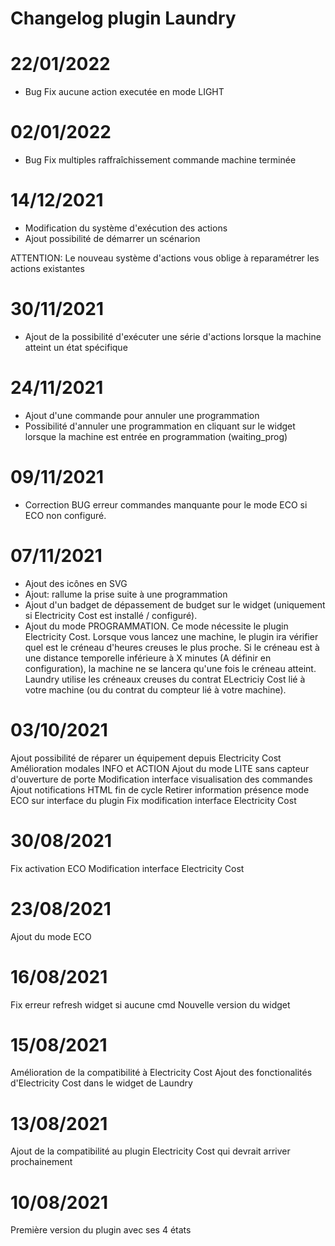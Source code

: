 # Changelog plugin Laundry

# 22/01/2022

- Bug Fix aucune action executée en mode LIGHT


# 02/01/2022

- Bug Fix multiples raffraîchissement commande machine terminée

# 14/12/2021

- Modification du système d'exécution des actions
- Ajout possibilité de démarrer un scénarion

ATTENTION: Le nouveau système d'actions vous oblige à reparamétrer les actions existantes

# 30/11/2021

- Ajout de la possibilité d'exécuter une série d'actions lorsque la machine atteint un état spécifique

# 24/11/2021

- Ajout d'une commande pour annuler une programmation
- Possibilité d'annuler une programmation en cliquant sur le widget lorsque la machine est entrée en programmation (waiting_prog)

# 09/11/2021

- Correction BUG erreur commandes manquante pour le mode ECO si ECO non configuré.

# 07/11/2021

- Ajout des icônes en SVG
- Ajout: rallume la prise suite à une programmation
- Ajout d'un badget de dépassement de budget sur le widget (uniquement si Electricity Cost est installé / configuré).
- Ajout du mode PROGRAMMATION. Ce mode nécessite le plugin Electricity Cost. Lorsque vous lancez une machine, le plugin ira vérifier quel est le créneau d'heures creuses le plus proche. Si le créneau est à une distance temporelle inférieure à X minutes (A définir en configuration), la machine ne se lancera qu'une fois le créneau atteint. Laundry utilise les créneaux creuses du contrat ELectriciy Cost lié à votre machine (ou du contrat du compteur lié à votre machine).

# 03/10/2021

Ajout possibilité de réparer un équipement depuis Electricity Cost
Amélioration modales INFO et ACTION
Ajout du mode LITE sans capteur d'ouverture de porte
Modification interface visualisation des commandes
Ajout notifications HTML fin de cycle
Retirer information présence mode ECO sur interface du plugin
Fix modification interface Electricity Cost

# 30/08/2021

Fix activation ECO
Modification interface Electricity Cost

# 23/08/2021

Ajout du mode ECO

# 16/08/2021

Fix erreur refresh widget si aucune cmd
Nouvelle version du widget

# 15/08/2021

Amélioration de la compatibilité à Electricity Cost
Ajout des fonctionalités d'Electricity Cost dans le widget de Laundry

# 13/08/2021

Ajout de la compatibilité au plugin Electricity Cost qui devrait arriver prochainement

# 10/08/2021

Première version du plugin avec ses 4 états

